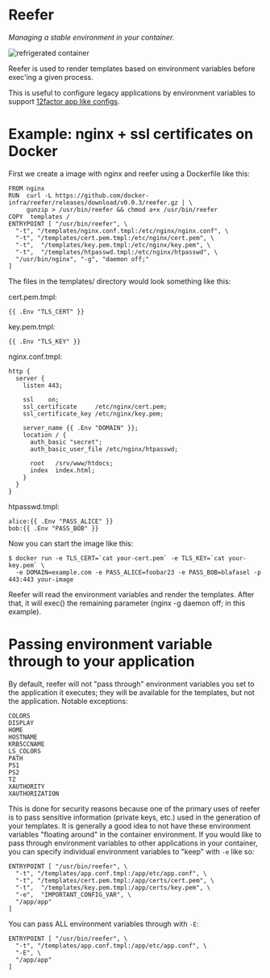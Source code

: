 # Reefer
*Managing a stable environment in your container.*

![refrigerated container](http://upload.wikimedia.org/wikipedia/commons/6/60/Redundantreefer.JPG)

Reefer is used to render templates based on environment variables
before exec'ing a given process.

This is useful to configure legacy applications by environment
variables to support [12factor app like configs](http://12factor.net/config).

# Example: nginx + ssl certificates on Docker
First we create a image with nginx and reefer using a Dockerfile like this:

    FROM nginx
    RUN  curl -L https://github.com/docker-infra/reefer/releases/download/v0.0.3/reefer.gz | \
         gunzip > /usr/bin/reefer && chmod a+x /usr/bin/reefer
    COPY  templates /
    ENTRYPOINT [ "/usr/bin/reefer", \
      "-t", "/templates/nginx.conf.tmpl:/etc/nginx/nginx.conf", \
      "-t", "/templates/cert.pem.tmpl:/etc/nginx/cert.pem", \
      "-t",  "/templates/key.pem.tmpl:/etc/nginx/key.pem", \
      "-t",  "/templates/htpasswd.tmpl:/etc/nginx/htpasswd", \
      "/usr/bin/nginx", "-g", "daemon off;"
    ]

The files in the templates/ directory would look something like this:

cert.pem.tmpl:

    {{ .Env "TLS_CERT" }}


key.pem.tmpl:

    {{ .Env "TLS_KEY" }}


nginx.conf.tmpl:

    http {
      server {
        listen 443;
      
        ssl    on;
        ssl_certificate     /etc/nginx/cert.pem;
        ssl_certificate_key /etc/nginx/key.pem;
      
        server_name {{ .Env "DOMAIN" }};
        location / {
          auth_basic "secret";
          auth_basic_user_file /etc/nginx/htpasswd;
  
          root   /srv/www/htdocs;
          index  index.html;
        }
      }
    }


htpasswd.tmpl:

    alice:{{ .Env "PASS_ALICE" }}
    bob:{{ .Env "PASS_BOB" }}


Now you can start the image like this:

    $ docker run -e TLS_CERT=`cat your-cert.pem` -e TLS_KEY=`cat your-key.pem` \
      -e DOMAIN=example.com -e PASS_ALICE=foobar23 -e PASS_BOB=blafasel -p 443:443 your-image

Reefer will read the environment variables and render the templates.
After that, it will exec() the remaining parameter (nginx -g daemon off; in this example).

# Passing environment variable through to your application

By default, reefer will not "pass through" environment variables you set to the application it executes; they will be available for the templates, but not the application. Notable exceptions:

    COLORS
    DISPLAY
    HOME
    HOSTNAME
    KRB5CCNAME
    LS_COLORS
    PATH
    PS1
    PS2
    TZ
    XAUTHORITY
    XAUTHORIZATION

This is done for security reasons because one of the primary uses of reefer is to pass sensitive information (private keys, etc.) used in the generation of your templates. It is generally a good idea to not have these environment variables "floating around" in the container environment. If you would like to pass through environment variables to other applications in your container, you can specify individual environment variables to "keep" with `-e` like so:

    ENTRYPOINT [ "/usr/bin/reefer", \
      "-t", "/templates/app.conf.tmpl:/app/etc/app.conf", \
      "-t", "/templates/cert.pem.tmpl:/app/certs/cert.pem", \
      "-t",  "/templates/key.pem.tmpl:/app/certs/key.pem", \
      "-e",  "IMPORTANT_CONFIG_VAR", \
      "/app/app"
    ]
    
You can pass ALL environment variables through with `-E`:

    ENTRYPOINT [ "/usr/bin/reefer", \
      "-t", "/templates/app.conf.tmpl:/app/etc/app.conf", \
      "-E", \
      "/app/app"
    ]

